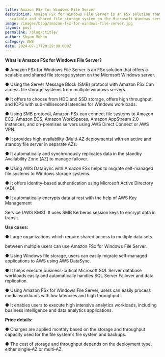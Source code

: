 ```yaml
---
title: Amazon FSx for Windows File Server
description: Amazon FSx for Windows File Server is an FSx solution that offers a
  scalable and shared file storage system on the Microsoft Windows server.
image: /images/blog/amazon-fsx-for-windows-file-server.jpg
layout: post
permalink: /blog/:title/
author: Shyam Mohan
category: AWS
date: 2024-07-17T20:29:00.000Z
---
```


**What is Amazon FSx for Windows File Server?**

● Amazon FSx for Windows File Server is an FSx solution that offers a scalable and shared file storage system on the Microsoft Windows server.

● Using the Server Message Block (SMB) protocol with Amazon FSx Can access file storage systems from multiple windows servers.

● It offers to choose from HDD and SSD storage, offers high throughput, and IOPS with sub-millisecond latencies for Windows workloads.

● Using SMB protocol, Amazon FSx can connect file systems to Amazon EC2, Amazon ECS, Amazon WorkSpaces, Amazon AppStream 2.0 instances, and on-premises servers using AWS Direct Connect or AWS VPN.

● It provides high availability (Multi-AZ deployments) with an active and standby file server in separate AZs.

● It automatically and synchronously replicates data in the standby Availability Zone (AZ) to manage failover.

● Using AWS DataSync with Amazon FSx helps to migrate self-managed file systems to Windows storage systems.

● It offers identity-based authentication using Microsoft Active Directory (AD).

● It automatically encrypts data at rest with the help of AWS Key Management

Service (AWS KMS). It uses SMB Kerberos session keys to encrypt data in transit. 

**Use cases:**

● Large organizations which require shared access to multiple data sets

between multiple users can use Amazon FSx for Windows File Server.

● Using Windows file storage, users can easily migrate self-managed applications to AWS using AWS DataSync.

● It helps execute business-critical Microsoft SQL Server database workloads easily and automatically handles SQL Server Failover and data replication.

● Using Amazon FSx for Windows File Server, users can easily process media workloads with low latencies and high throughput.

● It enables users to execute high intensive analytics workloads, including business intelligence and data analytics applications.

**Price details:**

● Charges are applied monthly based on the storage and throughput capacity used for the file system’s file system and backups.

● The cost of storage and throughput depends on the deployment type, either single-AZ or multi-AZ.
